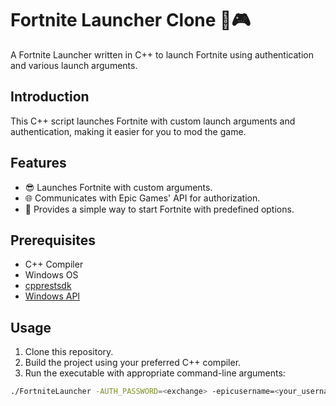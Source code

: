 # Fortnite Launcher Clone 🚀🎮

A Fortnite Launcher written in C++ to launch Fortnite using authentication and various launch arguments.

## Introduction

This C++ script launches Fortnite with custom launch arguments and authentication, making it easier for you to mod the game.

## Features

- 😎 Launches Fortnite with custom arguments.
- 🌐 Communicates with Epic Games' API for authorization.
- 🚀 Provides a simple way to start Fortnite with predefined options.

## Prerequisites

- C++ Compiler
- Windows OS
- [cpprestsdk](https://github.com/microsoft/cpprestsdk)
- [Windows API](https://docs.microsoft.com/en-us/windows/win32/apiindex/api-index-portal)

## Usage

1. Clone this repository.
2. Build the project using your preferred C++ compiler.
3. Run the executable with appropriate command-line arguments:

```bash
./FortniteLauncher -AUTH_PASSWORD=<exchange> -epicusername=<your_username> -epicuserid=<your_userid> -obfuscationid=<obfuscation_id>
```
